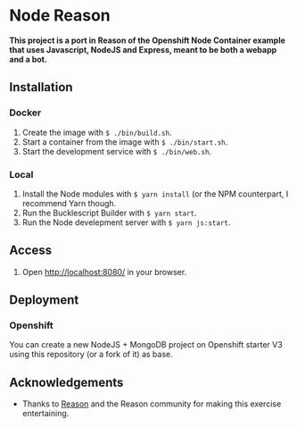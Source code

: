 # Node Reason  

__This project is a port in Reason of the Openshift Node Container example that uses Javascript, NodeJS and Express, meant to be both a webapp and a bot.__  

## Installation  

### Docker  

1. Create the image with `$ ./bin/build.sh`.  
1. Start a container from the image with `$ ./bin/start.sh`.  
1. Start the development service with `$ ./bin/web.sh`.  

### Local  

1. Install the Node modules with `$ yarn install` (or the NPM counterpart, I recommend Yarn though.  
1. Run the Bucklescript Builder with `$ yarn start`.  
1. Run the Node develepment server with `$ yarn js:start`.  

## Access  

1. Open [http://localhost:8080/](http://localhost:8080/) in your browser.  

## Deployment  

### Openshift  

You can create a new NodeJS + MongoDB project on Openshift starter V3 using this repository (or a fork of it) as base.

## Acknowledgements  

* Thanks to [Reason](https://reasonml.github.io) and the Reason community for making this exercise entertaining.  
